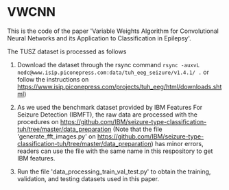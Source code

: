 # VWCNN

This is the code of the paper 'Variable Weights Algorithm for Convolutional Neural Networks and its Application to Classification in Epilepsy'.

The TUSZ dataset is processed as follows

1. Download the dataset through the rsync command ```rsync -auxvL nedc@www.isip.piconepress.com:data/tuh_eeg_seizure/v1.4.1/ .``` or follow the instructions on https://www.isip.piconepress.com/projects/tuh_eeg/html/downloads.shtml)

2. As we used the benchmark dataset provided by IBM Features For Seizure Detection (IBMFT), the raw data are processed with the procedures on https://github.com/IBM/seizure-type-classification-tuh/tree/master/data_preparation (Note that the file 'generate_fft_images.py' on https://github.com/IBM/seizure-type-classification-tuh/tree/master/data_preparation) has minor errors, readers can use the file with the same name in this respository to get IBM features.

3. Run the file 'data_processing_train_val_test.py' to obtain the training, validation, and testing datasets used in this paper.
